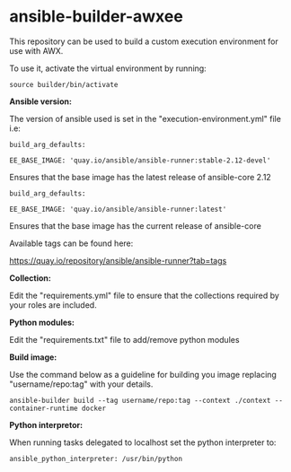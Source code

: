 # ansible-builder-awxee

This repository can be used to build a custom execution environment for use with AWX.

To use it, activate the virtual environment by running:

```
source builder/bin/activate
```

**Ansible version:**

The version of ansible used is set in the "execution-environment.yml" file i.e:

```
build_arg_defaults:

EE_BASE_IMAGE: 'quay.io/ansible/ansible-runner:stable-2.12-devel'
```

Ensures that the base image has the latest release of ansible-core 2.12

```
build_arg_defaults:

EE_BASE_IMAGE: 'quay.io/ansible/ansible-runner:latest'
```
Ensures that the base image has the current release of ansible-core

Available tags can be found here:

https://quay.io/repository/ansible/ansible-runner?tab=tags

**Collection:**

Edit the "requirements.yml" file to ensure that the collections required by your roles are included.

**Python modules:**

Edit the "requirements.txt" file to add/remove python modules

**Build image:**

Use the command below as a guideline for building you image replacing "username/repo:tag" with your details.

```
ansible-builder build --tag username/repo:tag --context ./context --container-runtime docker
```
**Python interpretor:**

When running tasks delegated to localhost set the python interpreter to:

```
ansible_python_interpreter: /usr/bin/python
```

